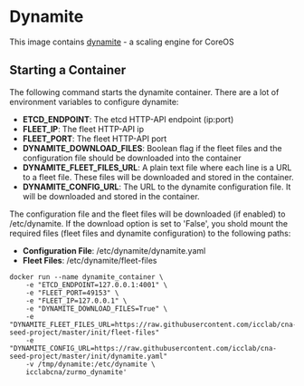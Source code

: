 # Dynamite 
This image contains [dynamite](https://github.com/icclab/dynamite) - a scaling engine for CoreOS

## Starting a Container
The following command starts the dynamite container. There are a lot of environment variables to configure dynamite:
  * __ETCD_ENDPOINT__: The etcd HTTP-API endpoint (ip:port)
  * __FLEET_IP__: The fleet HTTP-API ip
  * __FLEET_PORT__: The fleet HTTP-API port
  * __DYNAMITE_DOWNLOAD_FILES__: Boolean flag if the fleet files and the configuration file should be downloaded into the container
  * __DYNAMITE_FLEET_FILES_URL__: A plain text file where each line is a URL to a fleet file. These files will be downloaded and stored in the container.
  * __DYNAMITE_CONFIG_URL__: The URL to the dynamite configuration file. It will be downloaded and stored in the container.

The configuration file and the fleet files will be downloaded (if enabled) to /etc/dynamite. If the download option is set to 'False', you shold mount the required files (fleet files and dynamite configuration) to the following paths:
  * __Configuration File__: /etc/dynamite/dynamite.yaml
  * __Fleet Files__: /etc/dynamite/fleet-files

```
docker run --name dynamite_container \
    -e "ETCD_ENDPOINT=127.0.0.1:4001" \
    -e "FLEET_PORT=49153" \
    -e "FLEET_IP=127.0.0.1" \
    -e "DYNAMITE_DOWNLOAD_FILES=True" \
    -e "DYNAMITE_FLEET_FILES_URL=https://raw.githubusercontent.com/icclab/cna-seed-project/master/init/fleet-files"
    -e "DYNAMITE_CONFIG_URL=https://raw.githubusercontent.com/icclab/cna-seed-project/master/init/dynamite.yaml"
    -v /tmp/dynamite:/etc/dynamite \
    icclabcna/zurmo_dynamite'
```
